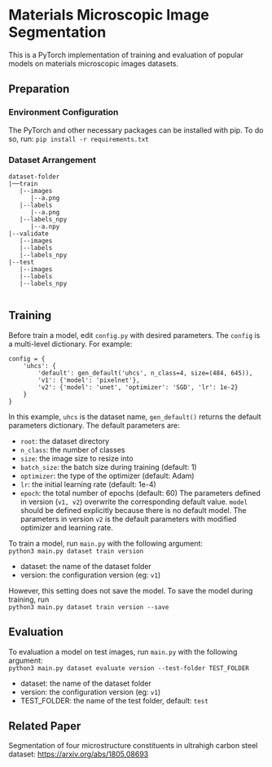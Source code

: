 # Materials Microscopic Image Segmentation
This is a PyTorch implementation of training and evaluation of popular models on  materials microscopic images datasets.
## Preparation
### Environment Configuration
The PyTorch and other necessary packages can be installed with pip. To do so, run:
`pip install -r requirements.txt`
### Dataset Arrangement
```
dataset-folder
|──train
   |--images
      |--a.png
   |--labels
      |--a.png
   |--labels_npy
      |--a.npy
|--validate
   |--images
   |--labels
   |--labels_npy
|--test
   |--images
   |--labels
   |--labels_npy
   
```
## Training
Before train a model, edit `config.py` with desired parameters.
The `config` is a multi-level dictionary. For example:
```
config = {
    'uhcs': {
        'default': gen_default('uhcs', n_class=4, size=(484, 645)),
        'v1': {'model': 'pixelnet'},
        'v2': {'model': 'unet', 'optimizer': 'SGD', 'lr': 1e-2}
    }
}
```
In this example, `uhcs` is the dataset name, `gen_default()` returns the
default parameters dictionary. 
The default parameters are:
- `root`: the dataset directory
- `n_class`: the number of classes
- `size`: the image size to resize into
- `batch_size`: the batch size during training (default: 1)
- `optimizer`: the type of the optimizer (default: Adam)
- `lr`: the initial learning rate (default: 1e-4)
- `epoch`: the total number of epochs (default: 60)
The parameters defined in version (`v1, v2`) overwrite the corresponding
default value. `model` should be defined explicitly because there is no default model.
The parameters in version `v2` is the default parameters with modified optimizer
and learning rate.

To train a model, run `main.py` with the following argument:  
`python3 main.py dataset train version`
- dataset: the name of the dataset folder 
- version: the configuration version (eg: `v1`)

However, this setting does not save the model. To save the model during training,
run  
`python3 main.py dataset train version --save`
## Evaluation
To evaluation a model on test images, run `main.py` with the following argument:  
`python3 main.py dataset evaluate version --test-folder TEST_FOLDER`
- dataset: the name of the dataset folder 
- version: the configuration version (eg: `v1`)
- TEST_FOLDER: the name of the test folder, default: `test`
## Related Paper
Segmentation of four microstructure constituents in ultrahigh carbon
steel dataset: https://arxiv.org/abs/1805.08693
